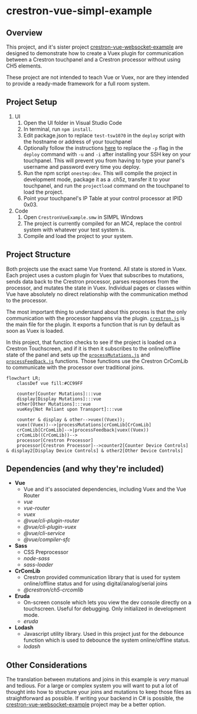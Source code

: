 # crestron-vue-simpl-example

## Overview

This project, and it's sister project [crestron-vue-websocket-example](https://github.com/jeffderek/crestron-vue-websocket-example) are designed to demonstrate how to create a Vuex plugin for communication between a Crestron touchpanel and a Crestron processor without using CH5 elements.

These project are not intended to teach Vue or Vuex, nor are they intended to provide a ready-made framework for a full room system.

## Project Setup

1. UI
    1. Open the UI folder in Visual Studio Code
    2. In terminal, run `npm install`.
    3. Edit package.json to replace `test-tsw1070` in the `deploy` script with the hostname or address of your touchpanel
    4. Optionally follow the instructions [here](https://sdkcon78221.crestron.com/sdk/Crestron_HTML5UI/Content/Topics/UI-CH5-Archives.htm) to replace the `-p` flag in the `deploy` command with `-u` and `-i` after installing your SSH key on your touchpanel. This will prevent you from having to type your panel's username and password every time you deploy.
    5. Run the npm script `onestep:dev`. This will compile the project in development mode, package it as a .ch5z, transfer it to your touchpanel, and run the `projectload` command on the touchpanel to load the project.
    6. Point your touchpanel's IP Table at your control processor at IPID 0x03.
2. Code
    1. Open `CrestronVueExample.smw` in SIMPL Windows
    2. The project is currently compiled for an MC4, replace the control system with whatever your test system is.
    3. Compile and load the project to your system.

## Project Structure

Both projects use the exact same Vue frontend. All state is stored in Vuex. Each project uses a custom plugin for Vuex that subscribes to mutations, sends data back to the Crestron processor, parses responses from the processor, and mutates the state in Vuex. Individual pages or classes within Vue have absolutely no direct relationship with the communication method to the processor.

The most important thing to understand about this process is that the only communication with the processor happens via the plugin. [`crestron.js`](https://github.com/jeffderek/crestron-vue-simpl-example/blob/main/UI/src/store/plugins/crestron.js) is the main file for the plugin. It exports a function that is run by default as soon as Vuex is loaded.

In this project, that function checks to see if the project is loaded on a Crestron Touchscreen, and if it is then it subscribes to the online/offline state of the panel and sets up the [`processMutations.js`](https://github.com/jeffderek/crestron-vue-simpl-example/blob/main/UI/src/store/plugins/crestron/processMutation.js) and [`processFeedback.js`](https://github.com/jeffderek/crestron-vue-simpl-example/blob/main/UI/src/store/plugins/crestron/processFeedback.js) functions. Those functions use the Crestron CrComLib to communicate with the processor over traditional joins.

```mermaid
flowchart LR;
    classDef vue fill:#CC99FF

    counter[Counter Mutations]:::vue
    display[Display Mutations]:::vue
    other[Other Mutations]:::vue
    vueKey[Not Reliant upon Transport]:::vue

    counter & display & other-->vuex((Vuex));
    vuex((Vuex))-->|processMutations|crComLib[CrComLib]
    crComLib[CrComLib]-->|processFeedback|vuex((Vuex))
    crComLib((CrComLib))-->
    processor[Crestron Processor]
    processor[Crestron Processor]-->counter2[Counter Device Controls] & display2[Display Device Controls] & other2[Other Device Controls]
```

## Dependencies (and why they're included)

-   **Vue**
    -   Vue and it's associated dependencies, including Vuex and the Vue Router
    -   _vue_
    -   _vue-router_
    -   _vuex_
    -   _@vue/cli-plugin-router_
    -   _@vue/cli-plugin-vuex_
    -   _@vue/cli-service_
    -   _@vue/compiler-sfc_
-   **Sass**
    -   CSS Preprocessor
    -   _node-sass_
    -   _sass-loader_
-   **CrComLib**
    -   Crestron provided communication library that is used for system online/offline status and for using digital/analog/serial joins
    -   _@crestron/ch5-crcomlib_
-   **Eruda**
    -   On-screen console which lets you view the dev console directly on a touchscreen. Useful for debugging. Only initialized in development mode.
    -   _eruda_
-   **Lodash**
    -   Javascript utility library. Used in this project just for the debounce function which is used to debounce the system online/offline status.
    -   _lodash_

## Other Considerations

The translation between mutations and joins in this example is _very_ manual and tedious. For a large or complex system you will want to put a lot of thought into how to structure your joins and mutations to keep those files as straightforward as possible. If writing your backend in C# is possible, the [crestron-vue-websocket-example](https://github.com/jeffderek/crestron-vue-websocket-example) project may be a better option.
